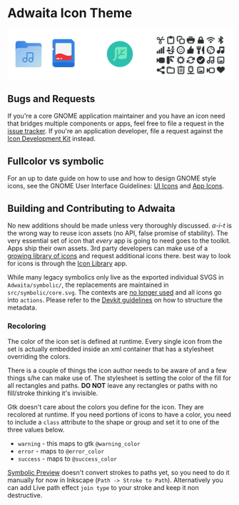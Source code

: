 # Adwaita Icon Theme
![Adwaita Icons](logo.svg)

## Bugs and Requests
If you're a core GNOME application maintainer and you have an icon need that bridges multiple components or apps, feel free to file a request in the [issue tracker](https://gitlab.gnome.org/GNOME/adwaita-icon-theme/-/issues). If you're an application developer, file a request against the [Icon Development Kit](https://gitlab.gnome.org/Teams/Design/icon-development-kit/-/issues) instead.


## Fullcolor vs symbolic
For an up to date guide on how to use and how to design GNOME style icons, see the GNOME User Interface Guidelines: [UI Icons](https://developer.gnome.org/hig/guidelines/ui-icons.html) and [App Icons](https://developer.gnome.org/hig/guidelines/app-icons.html).

## Building and Contributing to Adwaita
No new additions should be made unless very thoroughly discussed. *a-i-t* is the wrong way to reuse icon assets (no API, false promise of stability). The very essential set of icon that *every* app is going to need goes to the toolkit. Apps ship their own assets. 3rd party developers can make use of a [growing library of icons](https://gitlab.gnome.org/Teams/Design/icon-development-kit) and request additional icons there. best way to look for icons is through the [Icon Library](https://flathub.org/apps/details/org.gnome.design.IconLibrary) app.

While many legacy symbolics only live as the exported individual SVGS in `Adwaita/symbolic/`, the replacements are maintained in `src/symbolic/core.svg`. The contexts are [no longer used](https://gitlab.gnome.org/GNOME/adwaita-icon-theme/-/issues/73) and all icons go into `actions`. Please refer to the [Devkit guidelines](https://gitlab.gnome.org/Teams/Design/icon-development-kit) on how to structure the metadata.

### Recoloring
The color of the icon set is defined at runtime. Every single icon from the set is actually embedded inside an xml container that has a stylesheet overriding the colors.

There is a couple of things the icon author needs to be aware of and a few things s/he can make use of. The stylesheet is setting the color of the fill for all rectangles and paths. **DO NOT** leave any rectangles or paths with no fill/stroke thinking it's invisible.

Gtk doesn't care about the colors you define for the icon. They are recolored at runtime. If you need portions of icons to have a color, you need to include a `class` attribute to the shape or group and set it to one of the three values below. 

- `warning` - this maps to gtk `@warning_color`
- `error` - maps to `@error_color`
- `success` - maps to `@success_color`

[Symbolic Preview](https://flathub.org/apps/details/org.gnome.design.SymbolicPreview) doesn't convert strokes to paths yet, so you need to do it manually for now in Inkscape (`Path -> Stroke to Path`). Alternatively you can add Live path effect `join type` to your stroke and keep it non destructive.
